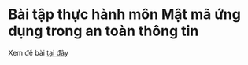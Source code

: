 # Bài tập thực hành môn Mật mã ứng dụng trong an toàn thông tin
Xem đề bài [tại đây](https://docs.google.com/document/d/1HdrsZz6jDj8BTvJcnWd8u_AgNUWQxBNa/edit?usp=sharing&ouid=113746429152320234669&rtpof=true&sd=true)
